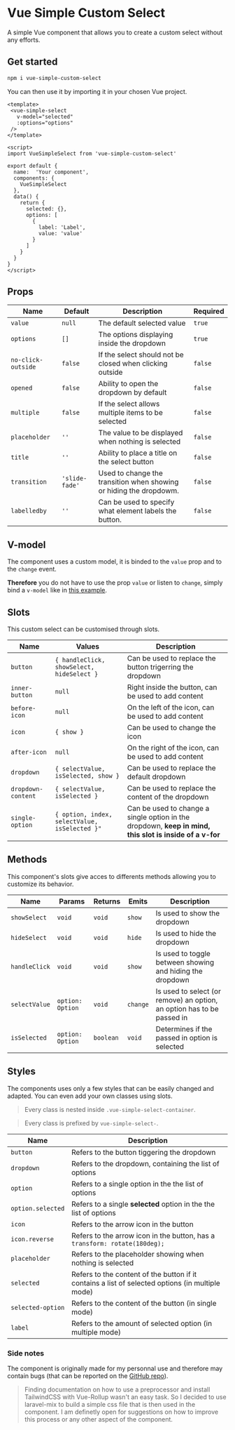 # Vue Simple Custom Select

A simple Vue component that allows you to create a custom select without any efforts.

## <a id="get-started"></a> Get started

````sh
npm i vue-simple-custom-select
````

You can then use it by importing it in your chosen Vue project.

````vue
<template>
 <vue-simple-select 
   v-model="selected"
   :options="options" 
 />
</template>

<script>
import VueSimpleSelect from 'vue-simple-custom-select'

export default {
  name:  'Your component',
  components: {
    VueSimpleSelect 
  },
  data() {
    return {
      selected: {},
      options: [
        {
          label: 'Label',
          value: 'value'
        }
      ]
    }
  }
}
</script>
````

## Props

| Name | Default | Description | Required |
|--|--|--|--|
| `value` | `null` | The default selected value | `true` |
| `options` | `[]` | The options displaying inside the dropdown | `true` |
| `no-click-outside` | `false` | If the select should not be closed when clicking outside | `false` |
| `opened` | `false` | Ability to open the dropdown by default | `false` |
| `multiple` | `false` | If the select allows multiple items to be selected | `false` |
| `placeholder` | `''` | The value to be displayed when nothing is selected | `false` |
| `title` | `''` | Ability to place a title on the select button | `false` |
| `transition` | `'slide-fade'` | Used to change the transition when showing or hiding the dropdowm. | `false` |
| `labelledby` | `''` | Can be used to specify what element labels the button. | `false` |

## V-model

The component uses a custom model, it is binded to the `value` prop and to the `change` event.

**Therefore** you do not have to use the prop `value` or listen to `change`, simply bind a `v-model` like in [this example](#get-started).

## Slots

This custom select can be customised through slots.

| Name | Values | Description |
|------|--------|-------------|
| `button` | `{ handleClick, showSelect, hideSelect }` | Can be used to replace the button trigerring the dropdown |
| `inner-button` | `null` | Right inside the button, can be used to add content |
| `before-icon` | `null` | On the left of the icon, can be used to add content |
| `icon` | `{ show }` | Can be used to change the icon |
| `after-icon` | `null` | On the right of the icon, can be used to add content |
| `dropdown` | `{ selectValue, isSelected, show }` | Can be used to replace the default dropdown |
| `dropdown-content` | `{ selectValue, isSelected }` | Can be used to replace the content of the dropdown |
| `single-option` | `{ option, index, selectValue, isSelected }"` | Can be used to change a single option in the dropdown, **keep in mind, this slot is inside of a v-for** |

## Methods

This component's slots give acces to differents methods allowing you to customize its behavior.

| Name | Params | Returns | Emits | Description |
|------|--------|---------|-------|-------------|
| `showSelect` | `void` | `void` | `show` | Is used to show the dropdown |
| `hideSelect` | `void` | `void` | `hide` | Is used to hide the dropdown |
| `handleClick` | `void` | `void` | `show` | Is used to toggle between showing and hiding the dropdown
| `selectValue` | `option: Option` | `void` | `change` | Is used to select (or remove) an option, an option has to be passed in |
| `isSelected` | `option: Option` | `boolean` | `void` | Determines if the passed in option is selected |

## Styles

The components uses only a few styles that can be easily changed and adapted. You can even add your own classes using slots.

> Every class is nested inside `.vue-simple-select-container`.

> Every class is prefixed by `vue-simple-select-`.

| Name | Description |
|------|-------------|
| `button` | Refers to the button tiggering the dropdown |
| `dropdown` | Refers to the dropdown, containing the list of options |
| `option` | Refers to a single option in the the list of options |
| `option.selected` | Refers to a single **selected** option in the the list of options |
| `icon` | Refers to the arrow icon in the button |
| `icon.reverse` | Refers to the arrow icon in the button, has a `transform: rotate(180deg);` |
| `placeholder` | Refers to the placeholder showing when nothing is selected |
| `selected` | Refers to the content of the button if it contains a list of selected options (in multiple mode) |
| `selected-option` | Refers to the content of the button (in single mode) |
| `label` | Refers to the amount of selected option (in multiple mode) |

### Side notes

The component is originally made for my personnal use and therefore may contain bugs (that can be reported on the [GitHub repo](https://github.com/nicolassutter/vue-simple-custom-select)).

> Finding documentation on how to use a preprocessor and install TailwindCSS with Vue-Rollup wasn't an easy task. So I decided to use laravel-mix to build a simple css file that is then used in the component. 
> I am definetly open for suggestions on how to improve this process or any other aspect of the component.
